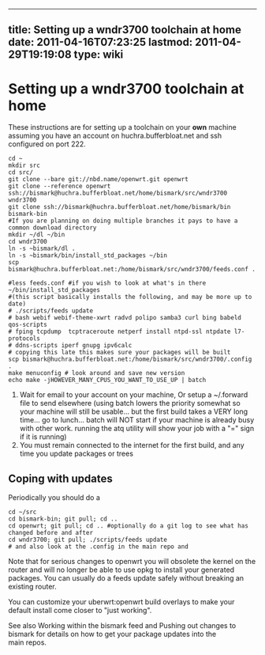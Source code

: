 
---
title: Setting up a wndr3700 toolchain at home
date: 2011-04-16T07:23:25
lastmod: 2011-04-29T19:19:08
type: wiki
---
Setting up a wndr3700 toolchain at home
=======================================

These instructions are for setting up a toolchain on your **own**
machine assuming you have an <link>account on
huchra.bufferbloat.net</link> and <link>ssh configured on port
222</link>.

    cd ~
    mkdir src
    cd src/
    git clone --bare git://nbd.name/openwrt.git openwrt
    git clone --reference openwrt ssh://bismark@huchra.bufferbloat.net/home/bismark/src/wndr3700 wndr3700
    git clone ssh://bismark@huchra.bufferbloat.net/home/bismark/bin bismark-bin
    #If you are planning on doing multiple branches it pays to have a common download directory
    mkdir ~/dl ~/bin
    cd wndr3700
    ln -s ~bismark/dl .
    ln -s ~bismark/bin/install_std_packages ~/bin
    scp bismark@huchra.bufferbloat.net:/home/bismark/src/wndr3700/feeds.conf .

    #less feeds.conf #if you wish to look at what's in there
    ~/bin/install_std_packages
    #(this script basically installs the following, and may be more up to date)
    # ./scripts/feeds update
    # bash webif webif-theme-xwrt radvd polipo samba3 curl bing babeld qos-scripts
    # fping tcpdump  tcptraceroute netperf install ntpd-ssl ntpdate l7-protocols 
    # ddns-scripts iperf gnupg ipv6calc
    # copying this late this makes sure your packages will be built 
    scp bismark@huchra.bufferbloat.net:/home/bismark/src/wndr3700/.config .
    make menuconfig # look around and save new version
    echo make -jHOWEVER_MANY_CPUS_YOU_WANT_TO_USE_UP | batch

1.  Wait for email to your account on your machine, Or setup a
    \~/.forward file to send elsewhere (using batch lowers the priority
    somewhat so your machine will still be usable... but the first build
    takes a VERY long time... go to lunch... batch will NOT start if
    your machine is already busy with other work. running the atq
    utility will show your job with a "=" sign if it is running)
2.  You must remain connected to the internet for the first build, and
    any time you update packages or trees

Coping with updates
-------------------

Periodically you should do a

    cd ~/src
    cd bismark-bin; git pull; cd ..
    cd openwrt; git pull; cd .. #optionally do a git log to see what has changed before and after
    cd wndr3700; git pull; ./scripts/feeds update
    # and also look at the .config in the main repo and 

Note that for serious changes to openwrt you will obsolete the kernel on
the router and will no longer be able to use opkg to install your
generated packages. You can usually do a feeds update safely without
breaking an existing router.

You can customize your <link>uberwrt:openwrt build overlays</link> to
make your default install come closer to "just working".

See also <link>Working within the bismark feed</link> and <link>Pushing
out changes to bismark</link> for details on how to get your package
updates into the\
main repos.
